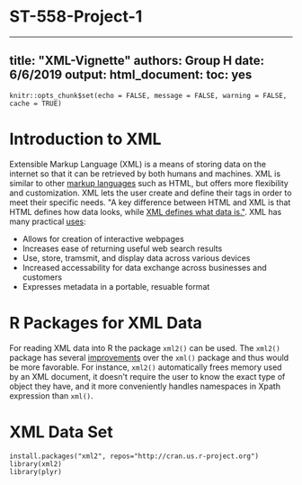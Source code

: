# ST-558-Project-1
---
title: "XML-Vignette"
authors: Group H
date: 6/6/2019
output:
  html_document:
    toc: yes
---

```{r setup, include=FALSE}
knitr::opts_chunk$set(echo = FALSE, message = FALSE, warning = FALSE, cache = TRUE)
```

# Introduction to XML 

Extensible Markup Language (XML) is a means of storing data on the internet so that it can be retrieved by both humans and machines. XML is similar to other [markup languages](https://en.wikipedia.org/wiki/Markup_language) such as HTML, but offers more flexibility and customization. XML lets the user create and define their tags in order to meet their specific needs. "A key difference between HTML and XML is that HTML defines how data looks, while [XML defines what data is."](https://www.makeuseof.com/tag/xml-file-case-wondering/). XML has many practical [uses](https://www.ibm.com/support/knowledgecenter/en/ssw_ibm_i_71/rzamj/rzamjintrouses.htm):

* Allows for creation of interactive webpages  
* Increases ease of returning useful web search results  
* Use, store, tramsmit, and display data across various devices  
* Increased accessability for data exchange across businesses and customers  
* Expresses metadata in a portable, resuable format  

# R Packages for XML Data

For reading XML data into R the package `xml2()` can be used. The `xml2()` package has several [improvements](https://www.rdocumentation.org/packages/xml2/versions/1.2.0) over the `xml()` package and thus would be more favorable. For instance, `xml2()` automatically frees memory used by an XML document, it doesn't require the user to know the exact type of object they have, and it more conveniently handles namespaces in Xpath expression than `xml()`. 

# XML Data Set

```{r read in data}
install.packages("xml2", repos="http://cran.us.r-project.org")
library(xml2)
library(plyr)


```


